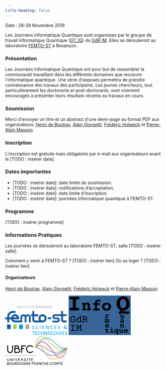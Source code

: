 ```yaml
---
title-heading: false
---
```



Date : 28-29 Novembre 2019

Les Journées Informatique Quantique sont organisées par le groupe de travail Informatique Quantique ([GT_IQ](https://members.loria.fr/SPerdrix/gt-iq/)) du [GdR IM](https://www.gdr-im.fr/). Elles se dérouleront au laboratoire [FEMTO-ST](https://www.femto-st.fr/fr) à Besançon.

### Présentation

Les Journées Informatique Quantique ont pour but de rassembler la communauté travaillant dans les différents domaines que recouvre l'informatique quantique. Une série d'exposés permettra de prendre connaissance des travaux des participants. Les jeunes chercheurs, tout particulièrement les doctorants et post-doctorants, sont vivement encouragés à présenter leurs résultats récents ou travaux en cours.

### Soumission

Merci d'envoyer un titre et un abstract d'une demi-page au format PDF aux organisateurs: [Henri de Boutray](https://www.femto-st.fr/en/femto-people/hdeboutr), [Alain Giorgetti](http://members.femto-st.fr/alain-giorgetti/), [Frédéric Holweck](https://utbmfh.pagesperso-orange.fr/) et [Pierre-Alain Masson](http://members.femto-st.fr/pierre-alain-masson/)

### Inscription

L'inscription est gratuite mais obligatoire par e-mail aux organisateurs avant le \[TODO : insérer date\].

### Dates importantes

 * \[TODO : insérer date\]: date limite de soumission.
 * \[TODO : insérer date\]: notifications d’acceptation.
 * \[TODO : insérer date\]: date limite d’inscription.
 * \[TODO : insérer date\]: journées informatique quantique à FEMTO-ST.

### Programme

\[TODO : insérer programme\]

### Informations Pratiques

Les journées se dérouleront au laboratoire FEMTO-ST, salle \[TODO : insérer salle\]. 

Comment y venir à FEMTO-ST ? \[TODO : insérer lien\]
Où se loger ? \[TODO : insérer lien\]


#### Organisateurs

[Henri de Boutray](https://www.femto-st.fr/en/femto-people/hdeboutr), [Alain Giorgetti](http://members.femto-st.fr/alain-giorgetti/), [Frédéric Holweck](https://utbmfh.pagesperso-orange.fr/) et [Pierre-Alain Masson](http://members.femto-st.fr/pierre-alain-masson/)

<img src="ressources/logo-femto.png" alt="logo-femto" width="200"/> <img src="ressources/logo-gt-iq.png" alt="logo-gt-iq" width="200"/> <img src="ressources/logo_ubfc.png" alt="logo-ubfc" width="200"/>
